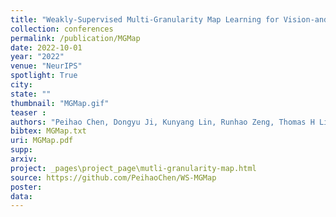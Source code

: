 ```yaml
---
title: "Weakly-Supervised Multi-Granularity Map Learning for Vision-and-Language Navigation"
collection: conferences
permalink: /publication/MGMap
date: 2022-10-01
year: "2022"
venue: "NeurIPS"
spotlight: True
city: 
state: ""
thumbnail: "MGMap.gif"
teaser : 
authors: "Peihao Chen, Dongyu Ji, Kunyang Lin, Runhao Zeng, Thomas H Li, Mingkui Tan, Chuang Gan"
bibtex: MGMap.txt
uri: MGMap.pdf
supp:
arxiv: 
project: _pages\project_page\mutli-granularity-map.html
source: https://github.com/PeihaoChen/WS-MGMap
poster: 
data:
---
```

